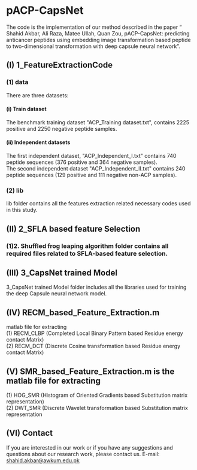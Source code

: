# pACP-CapsNet 
The code is the implementation of our method described in the paper “ Shahid Akbar, Ali Raza, Matee Ullah, Quan Zou, pACP-CapsNet: predicting anticancer peptides using embedding image transformation based peptide to two-dimensional transformation with deep capsule neural network”.
## (I) 1_FeatureExtractionCode
### (1)	data
There are three datasets:
#### (i)	Train dataset
The benchmark training dataset "ACP_Training dataset.txt", contains 2225 positive and 2250 negative peptide samples.
#### (ii)	Independent datasets
The first independent dataset, "ACP_Independent_I.txt" contains 740  peptide sequences (376 positive and 364 negative samples). <br />
The second independent dataset "ACP_Independent_II.txt" contains 240 peptide sequences (129 positive and 111 negative non-ACP samples). <br />
### (2)	lib
lib folder contains all the features extraction related necessary codes used in this study.<br />
## (II)	2_SFLA based feature Selection
### (1)2.	Shuffled frog leaping algorithm folder contains all required files related to SFLA-based feature selection.
## (III)	3_CapsNet trained Model
3_CapsNet trained Model folder includes all the libraries used for training the deep Capsule neural network model.
## (IV)	RECM_based_Feature_Extraction.m
matlab file for extracting <br />
(1) 	RECM_CLBP (Completed Local Binary Pattern based Residue energy contact Matrix)<br />
(2)	RECM_DCT (Discrete Cosine transformation based Residue energy contact Matrix) <br />
## (V) SMR_based_Feature_Extraction.m is the matlab file for extracting <br />

(1) HOG_SMR (Histogram of Oriented Gradients based Substitution matrix representation)<br />
(2) DWT_SMR (Discrete Wavelet transformation based Substitution matrix representation 
 <br />

## (VI)	Contact
If you are interested in our work or if you have any suggestions and questions about our research work, please contact us. E-mail: shahid.akbar@awkum.edu.pk
